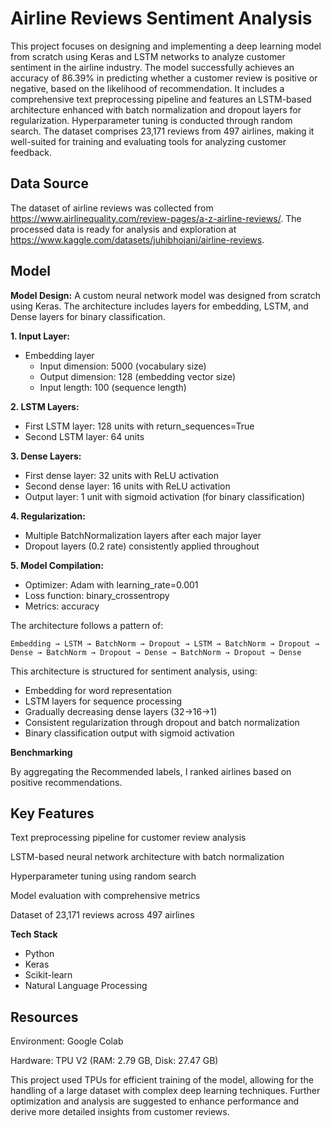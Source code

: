 # Airline Reviews Sentiment Analysis

This project focuses on designing and implementing a deep learning model from scratch using Keras and LSTM networks to analyze customer sentiment in the airline industry. The model successfully achieves an accuracy of 86.39% in predicting whether a customer review is positive or negative, based on the likelihood of recommendation. It includes a comprehensive text preprocessing pipeline and features an LSTM-based architecture enhanced with batch normalization and dropout layers for regularization. Hyperparameter tuning is conducted through random search. The dataset comprises 23,171 reviews from 497 airlines, making it well-suited for training and evaluating tools for analyzing customer feedback.

## Data Source
The dataset of airline reviews was collected from https://www.airlinequality.com/review-pages/a-z-airline-reviews/. The processed data is ready for analysis and exploration at https://www.kaggle.com/datasets/juhibhojani/airline-reviews.

## Model

**Model Design:** A custom neural network model was designed from scratch using Keras. The architecture includes layers for embedding, LSTM, and Dense layers for binary classification.

**1. Input Layer:**
- Embedding layer
  - Input dimension: 5000 (vocabulary size)
  - Output dimension: 128 (embedding vector size)
  - Input length: 100 (sequence length)

**2. LSTM Layers:**
- First LSTM layer: 128 units with return_sequences=True
- Second LSTM layer: 64 units

**3. Dense Layers:**
- First dense layer: 32 units with ReLU activation
- Second dense layer: 16 units with ReLU activation
- Output layer: 1 unit with sigmoid activation (for binary classification)

**4. Regularization:**
- Multiple BatchNormalization layers after each major layer
- Dropout layers (0.2 rate) consistently applied throughout

**5. Model Compilation:**
- Optimizer: Adam with learning_rate=0.001
- Loss function: binary_crossentropy
- Metrics: accuracy

The architecture follows a pattern of:
```
Embedding → LSTM → BatchNorm → Dropout → LSTM → BatchNorm → Dropout → 
Dense → BatchNorm → Dropout → Dense → BatchNorm → Dropout → Dense
```

This architecture is structured for sentiment analysis, using:
- Embedding for word representation
- LSTM layers for sequence processing
- Gradually decreasing dense layers (32→16→1)
- Consistent regularization through dropout and batch normalization
- Binary classification output with sigmoid activation

**Benchmarking**

By aggregating the Recommended labels, I ranked airlines based on positive recommendations.

## Key Features

Text preprocessing pipeline for customer review analysis

LSTM-based neural network architecture with batch normalization

Hyperparameter tuning using random search

Model evaluation with comprehensive metrics

Dataset of 23,171 reviews across 497 airlines

**Tech Stack**

* Python
* Keras
* Scikit-learn
* Natural Language Processing

## Resources
Environment: Google Colab

Hardware: TPU V2 (RAM: 2.79 GB, Disk: 27.47 GB)

This project used TPUs for efficient training of the model, allowing for the handling of a large dataset with complex deep learning techniques. Further optimization and analysis are suggested to enhance performance and derive more detailed insights from customer reviews.
